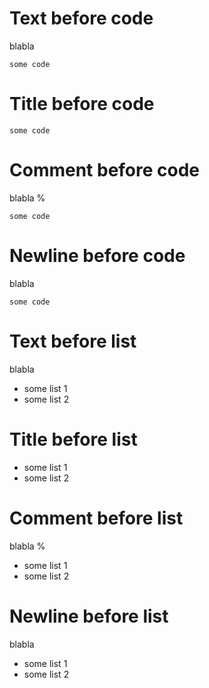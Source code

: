# Text before code
blabla
```
some code
```

# Title before code
```
some code
```

# Comment before code
blabla
%
```
some code
```

# Newline before code
blabla

```
some code
```

# Text before list
blabla
* some list 1
* some list 2

# Title before list
* some list 1
* some list 2

# Comment before list
blabla
%
* some list 1
* some list 2

# Newline before list
blabla

* some list 1
* some list 2
